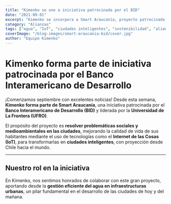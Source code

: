 ```yaml
---
title: "Kimenko se une a iniciativa patrocinada por el BID"
date: "2021-09-01"
excerpt: "Kimenko se incorpora a Smart Araucanía, proyecto patrocinado por el BID y liderado por la UFRO, que busca transformar ciudades mediante IoT y soluciones de gestión eficiente de agua."
category: "Alianzas"
tags: ["agua", "IoT", "ciudades inteligentes", "sostenibilidad", "alianzas"]
coverImage: "/blog-images/smart-araucania-bid/cover.jpg"
author: "Equipo Kimenko"
---
```


# Kimenko forma parte de iniciativa patrocinada por el Banco Interamericano de Desarrollo  

¡Comenzamos septiembre con excelentes noticias! Desde esta semana, **Kimenko forma parte de Smart Araucanía**, una iniciativa patrocinada por el **Banco Interamericano de Desarrollo (BID)** y liderada por la **Universidad de La Frontera (UFRO)**.  

El propósito del proyecto es **resolver problemáticas sociales y medioambientales en las ciudades**, mejorando la calidad de vida de sus habitantes mediante el uso de tecnologías como el **Internet de las Cosas (IoT)**, para transformarlas en **ciudades inteligentes**, con proyección desde Chile hacia el mundo.  

---

## Nuestro rol en la iniciativa  
En Kimenko, nos sentimos honrados de colaborar con este gran proyecto, aportando desde la **gestión eficiente del agua en infraestructuras urbanas**, un pilar fundamental en el desarrollo de las ciudades de hoy y del mañana.  
